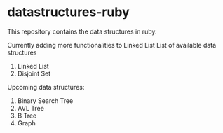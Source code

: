 # datastructures-ruby
This repository contains the data structures in ruby.

Currently adding more functionalities to Linked List
List of available data structures
1. Linked List
2. Disjoint Set

Upcoming data structures:

1. Binary Search Tree
2. AVL Tree
3. B Tree
4. Graph
